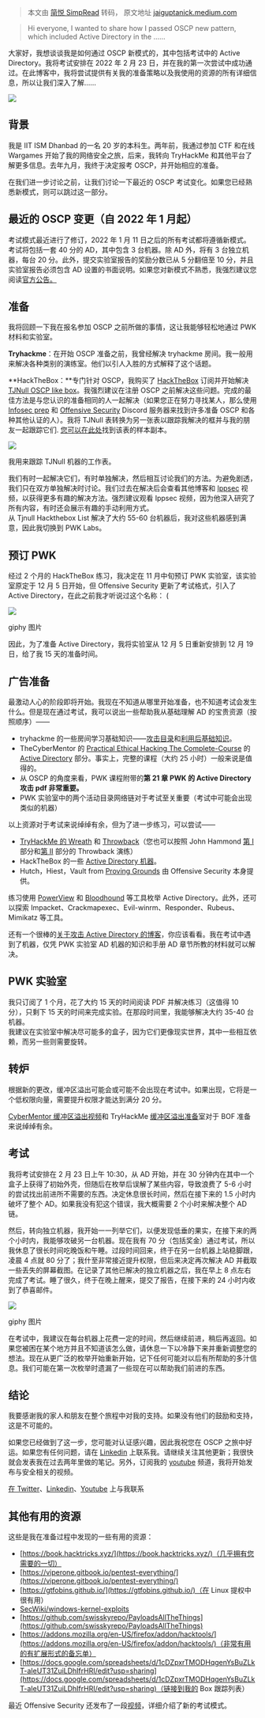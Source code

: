 > 本文由 [简悦 SimpRead](http://ksria.com/simpread/) 转码， 原文地址 [jaiguptanick.medium.com](https://jaiguptanick.medium.com/oscp-cracking-the-new-pattern-6c4f1c9e2409)

> Hi everyone, I wanted to share how I passed OSCP new pattern, which included Active Directory in the ......

大家好，我想谈谈我是如何通过 OSCP 新模式的，其中包括考试中的 Active Directory。我将考试安排在 2022 年 2 月 23 日，并在我的第一次尝试中成功通过。在此博客中，我将尝试提供有关我的准备策略以及我使用的资源的所有详细信息，所以让我们深入了解……

![](https://miro.medium.com/max/1400/1*nvmgz3XqivbNQt2XEn99ZA.png)

背景
--

我是 IIT ISM Dhanbad 的一名 20 岁的本科生。两年前，我通过参加 CTF 和在线 Wargames 开始了我的网络安全之旅，后来，我转向 TryHackMe 和其他平台了解更多信息。去年九月，我终于决定报考 OSCP，并开始相应的准备。

在我们进一步讨论之前，让我们讨论一下最近的 OSCP 考试变化。如果您已经熟悉新模式，则可以跳过这一部分。

最近的 OSCP 变更（自 2022 年 1 月起）
--------------------------

考试模式最近进行了修订，2022 年 1 月 11 日之后的所有考试都将遵循新模式。考试将包括一套 40 分的 AD，其中包含 3 台机器。除 AD 外，将有 3 台独立机器，每台 20 分。此外，提交实验室报告的奖励分数已从 5 分翻倍至 10 分，并且实验室报告必须包含 AD 设置的书面说明。如果您对新模式不熟悉，我强烈建议您阅读[官方公告。](https://www.offensive-security.com/offsec/oscp-exam-structure/)

准备
--

我将回顾一下我在报名参加 OSCP 之前所做的事情，这让我能够轻松地通过 PWK 材料和实验室。

**Tryhackme**：在开始 OSCP 准备之前，我曾经解决 tryhackme 房间。我一般用来解决各种类别的演练室。他们以引人入胜的方式解释了这个话题。

**HackTheBox：**专门针对 OSCP，我购买了 [HackTheBox](https://www.hackthebox.com/) 订阅并开始解决 [TJNull OSCP like box](https://docs.google.com/spreadsheets/u/1/d/1dwSMIAPIam0PuRBkCiDI88pU3yzrqqHkDtBngUHNCw8/htmlview#)。我强烈建议在注册 OSCP 之前解决这些问题。完成的最佳方法是与您认识的准备相同的人一起解决（如果您正在努力寻找某人，那么使用 [Infosec prep](https://discord.gg/2AG6TCm) 和 [Offensive Security](https://discord.com/invite/ctBUcPuakZ/login?mode=register) Discord 服务器来找到许多准备 OSCP 和各种其他认证的人）。我将 TJNull 表转换为另一张表以跟踪我解决的框并与我的朋友一起跟踪它们. [您可以在此处](https://docs.google.com/spreadsheets/d/1cDZpxrTMODHqgenYsBuZLkT-aIeUT31ZuiLDhIfrHRI/edit?usp=sharing)找到该表的样本副本。

![](https://miro.medium.com/max/1400/1*i9jW1Rx-MNubiEGIp4ncUg.png)

我用来跟踪 TJNull 机器的工作表。

我们有时一起解决它们，有时单独解决，然后相互讨论我们的方法。为避免剧透，我们只在双方单独解决时讨论。我们过去在解决后会查看其他博客和 [Ippsec](https://www.youtube.com/channel/UCa6eh7gCkpPo5XXUDfygQQA) 视频，以获得更多有趣的解决方法。强烈建议观看 Ippsec 视频，因为他深入研究了所有内容，有时还会展示有趣的手动利用方式。  
从 Tjnull Hackthebox List 解决了大约 55-60 台机器后，我对这些机器感到满意，因此我切换到 PWK Labs。

**预订 PWK**
----------

经过 2 个月的 HackTheBox 练习，我决定在 11 月中旬预订 PWK 实验室，该实验室原定于 12 月 5 日开始，但 Offensive Security 更新了考试格式，引入了 Active Directory，在此之前我才听说过这个名称： (

![](https://miro.medium.com/max/936/1*XC6gw7jepTyH7LW23SLZCA.gif)

giphy 图片

因此，为了准备 Active Directory，我将实验室从 12 月 5 日重新安排到 12 月 19 日，给了我 15 天的准备时间。

广告准备
----

最激动人心的阶段即将开始。我现在不知道从哪里开始准备，也不知道考试会发生什么。但是现在通过考试，我可以说出一些帮助我从基础理解 AD 的宝贵资源（按照顺序）——

*   tryhackme 的一些房间学习基础知识——[攻击目录](https://tryhackme.com/room/attacktivedirectory)和[利用后基础知识](https://tryhackme.com/room/postexploit)。
*   TheCyber​​Mentor 的 [Practical Ethical Hacking The Complete-Course](https://academy.tcm-sec.com/p/practical-ethical-hacking-the-complete-course) 的 [Active Directory](https://academy.tcm-sec.com/courses/practical-ethical-hacking-the-complete-course/lectures/24769643) 部分。事实上，完整的课程（大约 25 小时）一般来说是值得的。[](https://academy.tcm-sec.com/p/practical-ethical-hacking-the-complete-course)
*   从 OSCP 的角度来看，PWK 课程附带的**第 21 章 PWK 的 Active Directory 攻击 pdf 非常重要。**
*   PWK 实验室中的两个活动目录网络链对于考试至关重要（考试中可能会出现类似的机器）

以上资源对于考试来说绰绰有余，但为了进一步练习，可以尝试——

*   [TryHackMe 的 Wreath](https://tryhackme.com/room/wreath) 和 [Throwback](https://tryhackme.com/network/throwback)（您也可以按照 John Hammond [第 I](https://youtu.be/mQT38VR4boQ) 部分和[第 II](https://youtu.be/ukFC48bzVSM) 部分的 Throwback 演练）
*   HackTheBox 的一些 [Active Directory 机器](https://app.hackthebox.com/tracks/Active-Directory-101)。
*   Hutch，Hiest，Vault from [Proving Grounds](https://portal.offensive-security.com/sign-up/pg) 由 Offensive Security 本身提供。

练习使用 [PowerView](https://github.com/PowerShellMafia/PowerSploit/blob/master/Recon/PowerView.ps1) 和 [Bloodhound](https://github.com/BloodHoundAD/BloodHound) 等工具枚举 Active Directory。此外，还可以探索 Impacket、Crackmapexec、Evil-winrm、Responder、Rubeus、Mimikatz 等工具。

还有一个很棒的[关于攻击 Active Directory 的博客](https://zer1t0.gitlab.io/posts/attacking_ad/)，你应该看看。我在考试中遇到了机器，仅凭 PWK 实验室 AD 机器的知识和手册 AD 章节所教的材料就可以解决。

PWK 实验室
-------

我只订阅了 1 个月，花了大约 15 天的时间阅读 PDF 并解决练习（这值得 10 分），只剩下 15 天的时间来完成实验。在那段时间里，我能够解决大约 35-40 台机器。  
我建议在实验室中解决尽可能多的盒子，因为它们更像现实世界，其中一些相互依赖，而另一些则需要旋转。

转炉
--

根据新的更改，缓冲区溢出可能会或可能不会出现在考试中。如果出现，它将是一个低权限向量，需要提升权限才能达到满分 20 分。

[Cyber​​Mentor 缓冲区溢出视频](https://youtu.be/ncBblM920jw)和 TryHackMe [缓冲区溢出准备](https://tryhackme.com/room/bufferoverflowprep)室对于 BOF 准备来说绰绰有余。

考试
--

我将考试安排在 2 月 23 日上午 10:30，从 AD 开始，并在 30 分钟内在其中一个盒子上获得了初始外壳，但随后在枚举后误解了某些内容，导致浪费了 5-6 小时的尝试找出前进所不需要的东西。决定休息很长时间，然后在接下来的 1.5 小时内破坏了整个 AD。如果我没有犯这个错误，我大概需要 2 个小时来解决整个 AD 链。

然后，转向独立机器，我开始一一列举它们，以便发现低垂的果实，在接下来的两个小时内，我能够攻破另一台机器。现在我有 70 分（包括奖金）通过考试，所以我休息了很长时间吃晚饭和午睡。过段时间回来，终于在另一台机器上站稳脚跟，凌晨 4 点就 80 分了；我什至非常接近提升权限，但后来决定再次解决 AD 并截取一些丢失的屏幕截图。在记录了其他已解决的独立机器之后，我在早上 8 点左右完成了考试。睡了很久，终于在晚上醒来，提交了报告，在接下来的 24 小时内收到了恭喜邮件。

![](https://miro.medium.com/max/960/1*pc8WTT8gmN7FEMvgLG3mNw.gif)

giphy 图片

在考试中，我建议在每台机器上花费一定的时间，然后继续前进，稍后再返回。如果您被困在某个地方并且不知道该怎么做，请休息一下以冷静下来并重新调整您的想法。现在从更广泛的枚举开始重新开始，记下任何可能对以后有所帮助的多汁信息。我们可能在第一次枚举时遗漏了一些现在可以帮助我们前进的东西。

结论
--

我要感谢我的家人和朋友在整个旅程中对我的支持。如果没有他们的鼓励和支持，这是不可能的。

如果您已经做到了这一步，您可能对认证感兴趣，因此我祝您在 OSCP 之旅中好运。如果您有任何问题，请在 [Linkedin](https://www.linkedin.com/in/jaiguptanick/) 上联系我。请继续关注其他更新；我很快就会发表我在过去两年里做的笔记。另外，订阅我的 [youtube](https://www.youtube.com/channel/UCGvgjzkWyrYaTzJsDlTGB9g) 频道，我将开始发布与安全相关的视频。

[在 Twitter](https://twitter.com/jaiguptanick)、[Linkedin](https://www.linkedin.com/in/jaiguptanick/)、[Youtube](https://www.youtube.com/channel/UCGvgjzkWyrYaTzJsDlTGB9g) 上与我联系[](https://www.youtube.com/channel/UCGvgjzkWyrYaTzJsDlTGB9g)

其他有用的资源
-------

这些是我在准备过程中发现的一些有用的资源：

*   [https://book.hacktricks.xyz/](https://book.hacktricks.xyz/)（几乎拥有您需要的一切）
*   [https://viperone.gitbook.io/pentest-everything/](https://viperone.gitbook.io/pentest-everything/)
*   [https://gtfobins.github.io/](https://gtfobins.github.io/)（在 Linux 提权中很有用）
*   [SecWiki/windows-kernel-exploits](https://github.com/SecWiki/windows-kernel-exploits)
*   [https://github.com/swisskyrepo/PayloadsAllTheThings](https://github.com/swisskyrepo/PayloadsAllTheThings)
*   [https://addons.mozilla.org/en-US/firefox/addon/hacktools/](https://addons.mozilla.org/en-US/firefox/addon/hacktools/)（非常有用的有扩展形式的备忘单）
*   [https://docs.google.com/spreadsheets/d/1cDZpxrTMODHqgenYsBuZLkT-aIeUT31ZuiLDhIfrHRI/edit?usp=sharing](https://docs.google.com/spreadsheets/d/1cDZpxrTMODHqgenYsBuZLkT-aIeUT31ZuiLDhIfrHRI/edit?usp=sharing)（链接到我的 Box 跟踪列表）

最近 Offensive Security 还发布了一段[视频](https://youtu.be/griDEeIcXQc)，详细介绍了新的考试模式。
